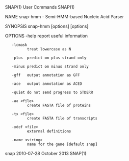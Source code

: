 SNAP(1)                                                                                                                                              User Commands                                                                                                                                              SNAP(1)

NAME
       snap-hmm - Semi-HMM-based Nucleic Acid Parser

SYNOPSIS
       snap-hmm [options] <HMM file> <FASTA file> [options]

OPTIONS
       -help  report useful information

       -lcmask
              treat lowercase as N

       -plus  predict on plus strand only

       -minus predict on minus strand only

       -gff   output annotation as GFF

       -ace   output annotation as ACED

       -quiet do not send progress to STDERR

       -aa <file>
              create FASTA file of proteins

       -tx <file>
              create FASTA file of transcripts

       -xdef <file>
              external definitions

       -name <string>
              name for the gene [default snap]

snap 2010-07-28                                                                                                                                       October 2013                                                                                                                                              SNAP(1)
